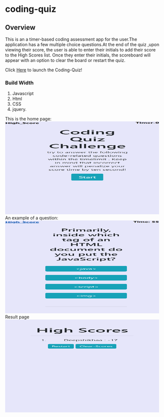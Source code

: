 # coding-quiz

## Overview

This is an a timer-based coding assessment app for the user.The application has a few multiple choice questions.At the end of the quiz ,upon viewing their score, the user is able to enter their initials to add their score to the High Scores list. Once they enter their initials, the scoreboard will appear with an option to clear the board or restart the quiz.
 

Click [Here](https://deepshikhasingh90.github.io/coding-quiz/) to launch the Coding-Quiz!


### Build Width
1. Javascript
2. Html
3. CSS
4. jquery.

This is the home page:
<img src="/Image/homepage.png" width="500" height="300">
An example of a question:
<img src="/Image/Coding-Question.png" width="500" height="300">
Result page 
<img src="/Image/result.png" width="500 " height="300">

